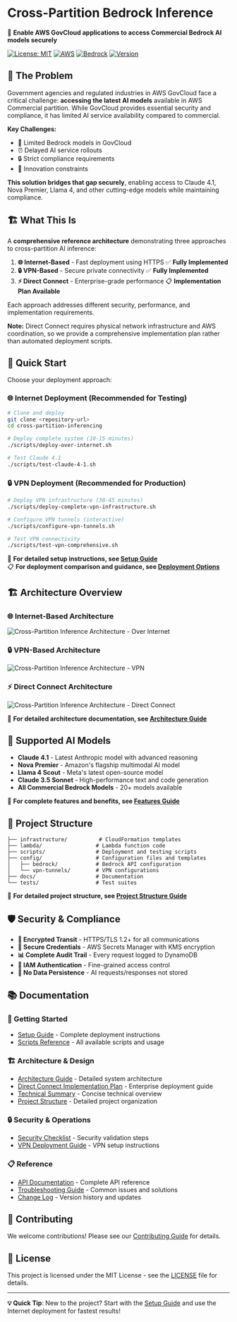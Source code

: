 # Cross-Partition Bedrock Inference

🚀 **Enable AWS GovCloud applications to access Commercial Bedrock AI models securely**

[![License: MIT](https://img.shields.io/badge/License-MIT-yellow.svg)](https://opensource.org/licenses/MIT)
[![AWS](https://img.shields.io/badge/AWS-GovCloud%20%2B%20Commercial-orange)](https://aws.amazon.com/)
[![Bedrock](https://img.shields.io/badge/Amazon-Bedrock-blue)](https://aws.amazon.com/bedrock/)
[![Version](https://img.shields.io/badge/Version-1.3.2-green)](VERSION)

## 🎯 The Problem

Government agencies and regulated industries in AWS GovCloud face a critical challenge: **accessing the latest AI models** available in AWS Commercial partition. While GovCloud provides essential security and compliance, it has limited AI service availability compared to commercial.

**Key Challenges:**
- 🚫 Limited Bedrock models in GovCloud  
- ⏰ Delayed AI service rollouts
- 🔒 Strict compliance requirements
- 🚀 Innovation constraints

**This solution bridges that gap securely**, enabling access to Claude 4.1, Nova Premier, Llama 4, and other cutting-edge models while maintaining compliance.

## 🏗️ What This Is

A **comprehensive reference architecture** demonstrating three approaches to cross-partition AI inference:

1. **🌐 Internet-Based** - Fast deployment using HTTPS ✅ **Fully Implemented**
2. **🔒 VPN-Based** - Secure private connectivity ✅ **Fully Implemented**  
3. **⚡ Direct Connect** - Enterprise-grade performance 📋 **Implementation Plan Available**

Each approach addresses different security, performance, and implementation requirements.

**Note:** Direct Connect requires physical network infrastructure and AWS coordination, so we provide a comprehensive implementation plan rather than automated deployment scripts.

## 🚀 Quick Start

Choose your deployment approach:

### 🌐 Internet Deployment (Recommended for Testing)
```bash
# Clone and deploy
git clone <repository-url>
cd cross-partition-inferencing

# Deploy complete system (10-15 minutes)
./scripts/deploy-over-internet.sh

# Test Claude 4.1
./scripts/test-claude-4-1.sh
```

### 🔒 VPN Deployment (Recommended for Production)
```bash
# Deploy VPN infrastructure (30-45 minutes)
./scripts/deploy-complete-vpn-infrastructure.sh

# Configure VPN tunnels (interactive)
./scripts/configure-vpn-tunnels.sh

# Test VPN connectivity
./scripts/test-vpn-comprehensive.sh
```

📖 **For detailed setup instructions, see [Setup Guide](docs/SETUP_GUIDE.md)**  
📋 **For deployment comparison and guidance, see [Deployment Options](docs/DEPLOYMENT_OPTIONS.md)**

## 🏗️ Architecture Overview

### 🌐 Internet-Based Architecture
![Cross-Partition Inference Architecture - Over Internet](docs/images/cross-partition-inference-architecture-over-internet.drawio.png)

### 🔒 VPN-Based Architecture  
![Cross-Partition Inference Architecture - VPN](docs/images/cross-partition-inference-architecture-vpn.drawio.png)

### ⚡ Direct Connect Architecture
![Cross-Partition Inference Architecture - Direct Connect](docs/images/cross-partition-inference-architecture-direct-connect.drawio.png)

📖 **For detailed architecture documentation, see [Architecture Guide](docs/ARCHITECTURE.md)**

## 🚀 Supported AI Models

- **Claude 4.1** - Latest Anthropic model with advanced reasoning
- **Nova Premier** - Amazon's flagship multimodal AI model  
- **Llama 4 Scout** - Meta's latest open-source model
- **Claude 3.5 Sonnet** - High-performance text and code generation
- **All Commercial Bedrock Models** - 20+ models available

📖 **For complete features and benefits, see [Features Guide](docs/FEATURES_AND_BENEFITS.md)**

## 📁 Project Structure

```
├── infrastructure/          # CloudFormation templates
├── lambda/                 # Lambda function code
├── scripts/                # Deployment and testing scripts
├── config/                 # Configuration files and templates
│   ├── bedrock/            # Bedrock API configuration
│   └── vpn-tunnels/        # VPN configurations
├── docs/                   # Documentation
└── tests/                  # Test suites
```

📖 **For detailed project structure, see [Project Structure Guide](docs/PROJECT-STRUCTURE.md)**

## 🛡️ Security & Compliance

- **🔐 Encrypted Transit** - HTTPS/TLS 1.2+ for all communications
- **🔑 Secure Credentials** - AWS Secrets Manager with KMS encryption  
- **📊 Complete Audit Trail** - Every request logged to DynamoDB
- **🎯 IAM Authentication** - Fine-grained access control
- **🚫 No Data Persistence** - AI requests/responses not stored

## 📚 Documentation

### 🚀 Getting Started
- [Setup Guide](docs/SETUP_GUIDE.md) - Complete deployment instructions
- [Scripts Reference](docs/SCRIPTS_REFERENCE.md) - All available scripts and usage

### 🏗️ Architecture & Design  
- [Architecture Guide](docs/ARCHITECTURE.md) - Detailed system architecture
- [Direct Connect Implementation Plan](docs/DIRECT_CONNECT_IMPLEMENTATION_PLAN.md) - Enterprise deployment guide
- [Technical Summary](docs/TECHNICAL_SUMMARY.md) - Concise technical overview
- [Project Structure](docs/PROJECT-STRUCTURE.md) - Detailed project organization

### 🔒 Security & Operations
- [Security Checklist](docs/security-checklist.md) - Security validation steps
- [VPN Deployment Guide](docs/vpn-tunnel-setup-guide.md) - VPN setup instructions

### 📋 Reference
- [API Documentation](docs/API_REFERENCE.md) - Complete API reference
- [Troubleshooting Guide](docs/TROUBLESHOOTING.md) - Common issues and solutions
- [Change Log](docs/CHANGELOG.md) - Version history and updates

## 🤝 Contributing

We welcome contributions! Please see our [Contributing Guide](docs/CONTRIBUTING.md) for details.

## 📄 License

This project is licensed under the MIT License - see the [LICENSE](LICENSE) file for details.

---

**💡 Quick Tip**: New to the project? Start with the [Setup Guide](docs/SETUP_GUIDE.md) and use the Internet deployment for fastest results!
